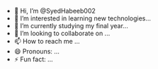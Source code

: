 - 👋 Hi, I’m @SyedHabeeb002
- 👀 I’m interested in learning new technologies...
- 🌱 I’m currently studying my final year...
- 💞️ I’m looking to collaborate on ...
- 📫 How to reach me ...
- 😄 Pronouns: ...
- ⚡ Fun fact: ...

<!---
SyedHabeeb002/SyedHabeeb002 is a ✨ special ✨ repository because its `README.md` (this file) appears on your GitHub profile.
You can click the Preview link to take a look at your changes.
--->
